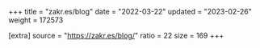 +++
title = "zakr.es/blog"
date = "2022-03-22"
updated = "2023-02-26"
weight = 172573

[extra]
source = "https://zakr.es/blog/"
ratio = 22
size = 169
+++
